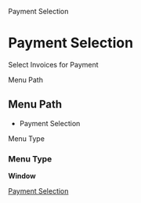 
Payment Selection
# Payment Selection


Select Invoices for Payment

Menu Path
## Menu Path



- Payment Selection

Menu Type
### Menu Type

**Window**


[Payment Selection](../../functional-guide/window/window-payment-selection.md)